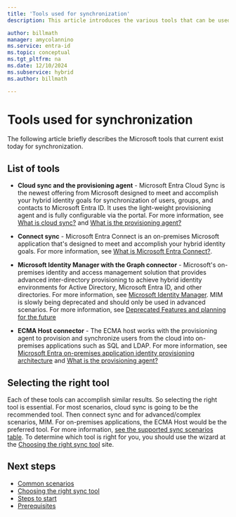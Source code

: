 ```yaml
---
title: 'Tools used for synchronization'
description: This article introduces the various tools that can be used to synchronize the cloud with on-premises environments.

author: billmath
manager: amycolannino
ms.service: entra-id
ms.topic: conceptual
ms.tgt_pltfrm: na
ms.date: 12/10/2024
ms.subservice: hybrid
ms.author: billmath

---
```


# Tools used for synchronization
 The following article briefly describes the Microsoft tools that current exist today for synchronization. 

## List of tools 

- **Cloud sync and the provisioning agent** - Microsoft Entra Cloud Sync is the newest offering from Microsoft designed to meet and accomplish your hybrid identity goals for synchronization of users, groups, and contacts to Microsoft Entra ID.  It uses the light-weight provisioning agent and is fully configurable via the portal.  For more information, see [What is cloud sync?](cloud-sync/what-is-cloud-sync.md) and [What is the provisioning agent?](cloud-sync/what-is-provisioning-agent.md)

- **Connect sync** - Microsoft Entra Connect is an on-premises Microsoft application that's designed to meet and accomplish your hybrid identity goals.  For more information, see [What is Microsoft Entra Connect?](connect/whatis-azure-ad-connect-v2.md).

- **Microsoft Identity Manager with the Graph connector** - Microsoft's on-premises identity and access management solution that provides advanced inter-directory provisioning to achieve hybrid identity environments for Active Directory, Microsoft Entra ID, and other directories.  For more information, see [Microsoft Identity Manager](/microsoft-identity-manager/microsoft-identity-manager-2016).  MIM is slowly being deprecated and should only be used in advanced scenarios.  For more information, see [Deprecated Features and planning for the future](/microsoft-identity-manager/microsoft-identity-manager-2016-deprecated-features)

- **ECMA Host connector** - The ECMA host works with the provisioning agent to provision and synchronize users from the cloud into on-premises applications such as SQL and LDAP. For more information, see [Microsoft Entra on-premises application identity provisioning architecture](~/identity/app-provisioning/on-premises-application-provisioning-architecture.md) and [What is the provisioning agent?](cloud-sync/what-is-provisioning-agent.md)

## Selecting the right tool
Each of these tools can accomplish similar results.  So selecting the right tool is essential.  For most scenarios, cloud sync is going to be the recommended tool.  Then connect sync and for advanced/complex scenarios, MIM.  For on-premises applications, the ECMA Host would be the preferred tool.  For more information, [see the supported sync scenarios table](common-scenarios.md#supported-sync-scenarios).   To determine which tool is right for you, you should use the wizard at the [Choosing the right sync tool](https://setup.microsoft.com/azure/add-or-sync-users-to-azure-ad) site.

## Next steps
- [Common scenarios](common-scenarios.md)
- [Choosing the right sync tool](https://setup.microsoft.com/azure/add-or-sync-users-to-azure-ad)
- [Steps to start](get-started.md)
- [Prerequisites](prerequisites.md)
